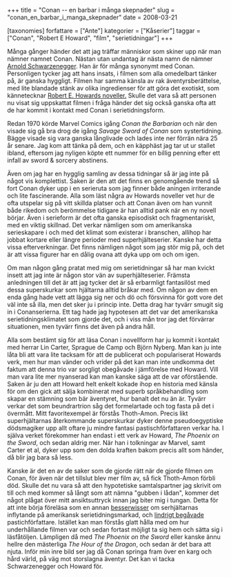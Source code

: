 +++
title = "Conan -- en barbar i många skepnader"
slug = "conan_en_barbar_i_manga_skepnader"
date = 2008-03-21

[taxonomies]
forfattare = ["Ante"]
kategorier = ["Kåserier"]
taggar = ["Conan", "Robert E Howard", "film", "serietidningar"]
+++

Många gånger händer det att jag träffar människor som skiner upp när man nämner namnet Conan. Nästan utan undantag är nästa namn de nämner [Arnold Schwarzenegger](http://en.wikipedia.org/wiki/Arnold_Schwarzenegger). Han är för många synonymt med Conan. Personligen tycker jag att hans insats, i filmen som alla omedelbart tänker på, är ganska hyggligt. Filmen har samma känsla av rak äventyrsberättelse, med lite blandade stänk av olika ingredienser för att göra det exotiskt, som kännetecknar [Robert E. Howards noveller.](http://en.wikipedia.org/wiki/Robert_E_Howard) Skulle det vara så att personen nu visat sig uppskattat filmen i fråga händer det sig också ganska ofta att de har kommit i kontakt med Conan i serietidningsform.

Redan 1970 körde Marvel Comics igång <em>Conan the Barbarian</em> och när den visade sig gå bra drog de igång <em>Savage Sword of Conan</em> som systertidning. Bägge visade sig vara ganska långlivade och lades inte ner förrän nära 25 år senare. Jag kom att tänka på dem, och en käpphäst jag tar ut ur stallet ibland, eftersom jag nyligen köpte ett nummer för en billig penning efter ett infall av sword &amp; sorcery abstinens.

Även om jag har en hygglig samling av dessa tidningar så är jag inte på något vis komplettist. Saken är den att det finns en genomgående trend så fort Conan dyker upp i en serieruta som jag finner både aningen irriterande och lite fascinerande. Alla som läst några av Howards noveller vet hur de ofta utspelar sig på vitt skillda platser och att Conan även om han vunnit både rikedom och berömmelse tidigare är han alltid pank när en ny novell börjar. Även i serieform är det ofta ganska episodiskt och fragmentariskt, med en viktig skillnad. Det verkar nämligen som om amerikanska serieskapare i och med det klimat som existerar i branschen, allihop har jobbat kortare eller längre perioder med superhjälteserier.  Kanske har detta vissa efterverkningar. Det finns nämligen något som jag stör mig på, och det är att vissa figurer har en dålig ovana att dyka upp om och om igen.

Om man någon gång pratat med mig om serietidningar så har man kvickt insett att jag inte är någon stor vän av superhjälteserier. Främsta anledningen till det är att jag tycker det är så erbarmligt fantasilöst med dessa superskurkar som hjältarna alltid bråkar med. Om någon av dem en enda gång hade vett att lägga sig ner och dö och försvinna för gott vore det väl inte så illa, men det sker ju i princip inte. Detta drag har tyvärr smugit sig in i Conanserierna. Ett tag hade jag hypotesen att det var det amerikanska serietidningsklimatet som gjorde det, och i viss mån tror jag det förvärrar situationen, men tyvärr finns det även på andra håll.

Alla som bestämt sig för att läsa Conan i novellform har ju kommit i kontakt med herrar Lin Carter, Sprague de Camp och Björn Nyberg. Man kan ju inte låta bli att vara lite tacksam för att de publicerat och populariserat Howards verk, men hur man vänder och vrider på det kan man inte undkomma det faktum att denna trio var sorgligt obegåvade i jämförelse med Howard. Vill man vara lite mer nyanserad kan man kanske säga att de var oförstående. Saken är ju den att Howard helt enkelt kokade ihop en historia med känsla för om den gick att sälja kombinerat med superb språkbehandling som skapar en stämning som bär äventyret, hur banalt det nu än är. Tyvärr verkar det som beundrartrion såg det formelartade och tog fasta på det i övermått. Mitt favoritexempel är förstås Thoth-Amon. Precis likt superhjältarnas återkommande superskurkar dyker denne pseudoegyptiske dödsmagiker upp allt oftare ju mindre fantasi pastischförfattaren verkar ha. I själva verket förekommer han endast i ett verk av Howard, <em>The Phoenix on the Sword</em>, och sedan aldrig mer. När han i tolkningar av Marvel, samt Carter et al, dyker upp som den dolda kraften bakom precis allt som händer, då blir jag bara så less.

Kanske är det en av de saker som de gjorde rätt när de gjorde filmen om Conan, för även när det tillslut blev mer film av, så fick Thoth-Amon förbli död. Skulle det nu vara så att den hypotetiske samtalspartner jag skrivit om till och med kommer så långt som att nämna "gubben i lådan", kommer det något plågat över mitt ansiktsuttryck innan jag biter mig i tungan. Detta för att inte börja föreläsa som en annan [besserwisser](http://en.wikipedia.org/wiki/Messerschmidt) om serhjältarnas inflytande på amerikansk serietidningsmarkad, och [lindrigt begåvade](http://en.wikipedia.org/wiki/Robert_Jordan) pastichförfattare. Istället kan man förstås glatt hålla med om hur underhållande filmen var och sedan fortast möjligt ta sig hem och sätta sig i läsfåtöljen. Lämpligen då med <em>The Phoenix on the Sword</em> eller kanske ännu hellre den mästerliga <em>The Hour of the Dragon</em>, och sedan är det bara att njuta. Inför min inre bild ser jag då Conan springa fram över en karg och hård värld, på väg mot storslagna äventyr. Det kan vi tacka Schwarzenegger och Howard för.
